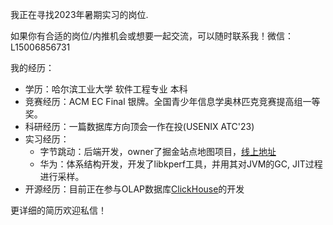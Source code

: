 我正在寻找2023年暑期实习的岗位.

如果你有合适的岗位/内推机会或想要一起交流，可以随时联系我！微信：L15006856731

我的经历：

- 学历：哈尔滨工业大学 软件工程专业 本科
- 竞赛经历：ACM EC Final 银牌。全国青少年信息学奥林匹克竞赛提高组一等奖。
- 科研经历：一篇数据库方向顶会一作在投(USENIX ATC'23)
- 实习经历：
  * 字节跳动：后端开发，owner了掘金站点地图项目，[线上地址](https://juejin.cn/map-author-A-1)
  * 华为：体系结构开发，开发了libkperf工具，并用其对JVM的GC, JIT过程进行采样。
- 开源经历：目前正在参与OLAP数据库[ClickHouse](https://github.com/ClickHouse/ClickHouse)的开发

更详细的简历欢迎私信！
